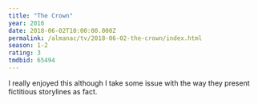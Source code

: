 ```yaml
---
title: "The Crown"
year: 2016
date: 2018-06-02T10:00:00.000Z
permalink: /almanac/tv/2018-06-02-the-crown/index.html
season: 1-2
rating: 3
tmdbid: 65494
---
```


I really enjoyed this although I take some issue with the way they present fictitious storylines as fact.